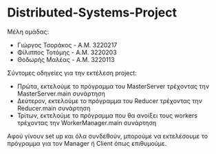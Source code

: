# Distributed-Systems-Project
Μέλη ομάδας:
* Γιώργος Τσοράκος - Α.Μ. 3220217
* Φίλιππος Τοτόμης - Α.Μ. 3220203
* Θοδωρής Μαλέας   - Α.Μ. 3220113

Σύντομες οδηγείες για την εκτέλεση project:
* Πρώτα, εκτελούμε το πρόγραμμα του MasterServer τρέχοντας την MasterServer.main συνάρτηση
* Δεύτερον, εκτελούμε το πρόγραμμα του Reducer τρέχοντας την Reducer.main συνάρτηση
* Τρίτων, εκτελούμε το πρόγραμμα που θα ανοίξει τους workers τρέχοντας την WorkerManager.main συνάρτηση

Αφού γίνουν set up και όλα συνδεθούν, μπορούμε να εκτελέσουμε το πρόγραμμα για τον Manager ή Client
όπως επιθυμούμε.